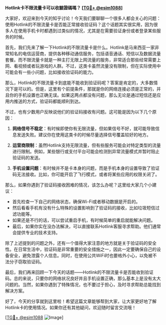 **Hotlink卡不限流量卡可以收驗證碼嗎？ [[TG💪+ @esim1088](https://t.me/s/esim1088)]**

大家好，欢迎来到今天的知乎讨论！今天我们要聊聊一个很多人都会关心的问题：使用Hotlink的不限流量卡是否能正常接收验证码？这个话题其实很实用，因为很多人在使用手机卡时都遇到过类似的情况，尤其是在需要验证身份或者登录某些服务的时候。

首先，我们先来了解一下Hotlink的不限流量卡是什么。Hotlink是马来西亚一家非常知名的电信运营商，提供各种移动通信服务，包括语音通话、短信以及数据流量套餐。而不限流量卡就是一种主打无限上网流量的服务，非常适合那些经常需要上网、看视频或者玩游戏的人群。不过，这类卡虽然流量没有限制，但在实际使用中可能会有一些小问题，比如接收验证码的能力。

那么，Hotlink的不限流量卡到底能不能收到验证码呢？答案是肯定的，大多数情况下是可以的。但是，这里有个前提条件，那就是你的网络连接必须是正常的，并且你的手机设置也正确无误。如果这两点都没有问题，那么无论是通过短信还是应用内推送的方式，验证码都能顺利到达。

不过，也有少数用户反映说他们的验证码接收有问题。这可能是因为以下几个原因：

1. **网络信号不稳定**：有时候即使你有无限流量，但如果信号不好，就可能导致信息发送失败。建议你在使用这类卡的时候尽量选择信号覆盖较好的地方。

2. **运营商限制**：虽然Hotlink支持无限流量，但有些服务可能会对特定类型的流量进行限制。例如，某些银行或支付平台可能会检测到异常流量模式并暂时阻止验证码的发送。

3. **手机设置问题**：有时候并不是卡本身的问题，而是手机本身的设置导致了验证码无法接收。比如，你可能开启了飞行模式，或者将某些应用的权限关闭了。

那么，如果你遇到了验证码接收困难的情况，该怎么办呢？这里给大家几个小建议：

- 首先检查一下自己的网络状态，确保Wi-Fi或者移动数据是开启的。
- 然后看看手机有没有什么特殊的设置影响到了验证码的接收，比如垃圾短信过滤功能等。
- 如果还是不行的话，可以尝试重启手机，有时候简单的重启就能解决问题。
- 最后，如果你实在没办法解决，可以直接联系Hotlink客服寻求帮助。他们通常会提供专业的技术支持。

除了上述提到的问题之外，还有一个值得大家注意的地方就是关于验证码的安全性。在日常生活中，验证码是非常重要的安全措施之一，因此一定要确保自己的设备安全，避免泄露个人信息。同时，在使用公共WiFi时也要格外小心，以免被不法分子窃取验证码。

最后，我们再来回顾一下今天的话题——Hotlink的不限流量卡是否能收到验证码。总的来说，只要你的网络状况良好并且手机设置正确，那么基本上是没有太大问题的。当然，如果你遇到了特殊情况，也不要过于担心，及时寻求帮助总能找到解决方案。

好了，今天的分享就到这里啦！希望这篇文章能够帮到大家，让大家更好地了解Hotlink卡的使用情况。如果你还有其他疑问，欢迎随时留言交流哦！

[[TG💪+ @esim1088](https://t.me/s/esim1088) ![Image](https://i.postimg.cc/4NQfJmqS/Snipaste-2025-05-13-00-14-12.png)]